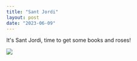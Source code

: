 ```yaml
---
title: "Sant Jordi"
layout: post
date: "2023-06-09"
---
```


It's Sant Jordi, time to get some books and roses!

![](/assets/images/2023/20230423_135023-1024x461.jpg)
